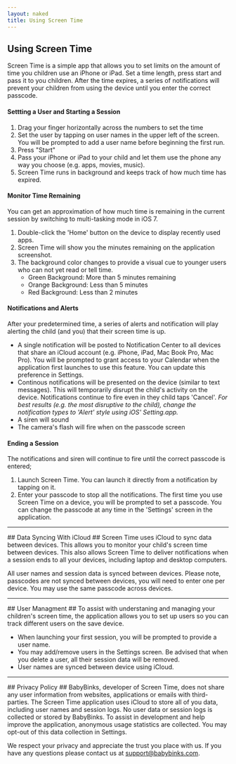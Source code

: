 ```yaml
---
layout: naked
title: Using Screen Time
---
```

<!--
## Background ##
Parents, educators and health professionals are concerned about the length of 
time that today's children are exposed to electronic devices. However, the 
recreational and educational potential of the iPhone and iPad make it a favorite
of parents and children. Screen Time is a simple solution to help set and 
control limits to your children's interaction with an iPhone or iPad.

Now, you can revel in the fact that you are providing good boundaries for using 
technology.

<hr>
-->

## Using Screen Time ##
Screen Time is a simple app that allows you to set limits on the amount of time 
you children use an iPhone or iPad. Set a time length, press start and pass it 
to you children. After the time expires, a series of notifications will prevent 
your children from using the device until you enter the correct passcode.

#### Settting a User and Starting a Session ####
1. Drag your finger horizontally across the numbers to set the time
2. Set the user by tapping on user names in the upper left of the screen.  You 
    will be prompted to add a user name before beginning the first run.
4. Press "Start"
5. Pass your iPhone or iPad to your child and let them use the phone any way 
   you choose (e.g. apps, movies, music).  
6. Screen Time runs in background and keeps track of how much time has expired.

#### Monitor Time Remaining ####
You can get an approximation of how much time is remaining in the current session
by switching to multi-tasking mode in iOS 7.

1. Double-click the 'Home' button on the device to display recently used apps.
2. Screen Time will show you the minutes remaining on the application screenshot.
3. The background color changes to provide a visual cue to younger users who can not
   yet read or tell time.  
    * Green Background: More than 5 minutes remaining
    * Orange Background: Less than 5 minutes
    * Red Background: Less than 2 minutes


#### Notifications and Alerts ####
After your predetermined time, a series of alerts and notification will play 
alerting the child (and you) that their screen time is up.

* A single notification will be posted to Notification Center to all devices 
    that share an iCloud account (e.g. iPhone, iPad, Mac Book Pro, Mac Pro).
    You will be prompted to grant access to your Calendar when the application
    first launches to use this feature.  You can update this preference in Settings.
* Continous notifications will be presented on the device (similar to text 
    messages).  This will temporarily disrupt the child's activity on the device.
    Notifications continue to fire even in they child taps 'Cancel'.
    *For best results (e.g. the most disruptive to the child), change the
    notification types to 'Alert' style using iOS' Setting.app.*
* A siren will sound
* The camera's flash will fire when on the passcode screen


#### Ending a Session ####
The notifications and siren will continue to fire until the correct passcode 
is entered;

1. Launch Screen Time.  You can launch it directly from a notification by tapping
    on it.
2. Enter your passcode to stop all the notifications.  The first time you use 
    Screen Time on a device, you will be prompted to set a passcode.  You can 
    change the passcode at any time in the 'Settings' screen in the application.



<hr>
## Data Syncing With iCloud ##
Screen Time uses iCloud to sync data between devices.  This allows you to monitor
your child's screen time between devices.  This also allows Screen Time to deliver
notifications when a session ends to all your devices, including laptop and desktop
computers.

All user names and session data is synced between devices.  Please note, passcodes
 are not synced between devices, you will need to enter one per device.  You may 
 use the same passcode across
devices.


<hr>
## User Managment ##
To assist with understaning and managing your children's screen time, the application
allows you to set up users so you can track different users on the save device.

* When launching your first session, you will be prompted to provide a user name.
* You may add/remove users in the Settings screen.  Be advised that when you delete 
    a user, all their session data will be removed.
* User names are synced between device using iCloud.

<hr>
## Privacy Policy ##
BabyBinks, developer of Screen Time, does not share any user information from 
websites, applications or emails with third-parties. The Screen Time application 
uses iCloud to store all of you data, including user names and session logs.  No 
user data or session logs is collected or stored by BabyBinks.  To assist in
development and help improve the application, anonymous usage statistics are
collected.  You may opt-out of this data collection in Settings.

We respect your privacy and appreciate the trust you place with us.  If you have
any questions please contact us at <a href='mailto:support@babybinks.com'>support@babybinks.com</a>.


<!-- {% include image.html url="users1.png" description="Figure 1. The application will." %} -->


